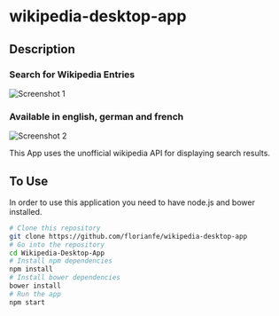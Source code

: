 # wikipedia-desktop-app

## Description

### Search for Wikipedia Entries
![Screenshot 1](https://florianfe.github.io/screenshots/wikipedia-desktop-app/screenshot-1.png)

### Available in english, german and french
![Screenshot 2](https://florianfe.github.io/screenshots/wikipedia-desktop-app/screenshot-2.png)

This App uses the unofficial wikipedia API for displaying search results.

## To Use

In order to use this application you need to have node.js and bower installed.

```bash
# Clone this repository
git clone https://github.com/florianfe/wikipedia-desktop-app
# Go into the repository
cd Wikipedia-Desktop-App
# Install npm dependencies
npm install
# Install bower dependencies
bower install
# Run the app
npm start
```
